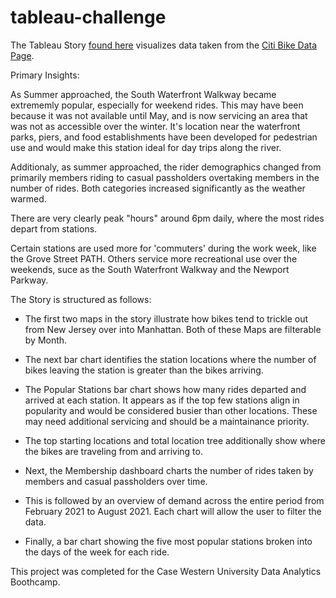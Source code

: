 # tableau-challenge

The Tableau Story [found here](https://public.tableau.com/app/profile/ashleigh.devito) visualizes data taken from the [Citi Bike Data Page](https://www.citibikenyc.com/system-data).

Primary Insights:

As Summer approached, the South Waterfront Walkway became extrememly popular, especially for weekend rides.  This may have been because it was not available until May, and is now servicing an area that was not as accessible over the winter. It's location near the waterfront parks, piers, and food establishments have been developed for pedestrian use and would make this station ideal for day trips along the river.

Additionaly, as summer approached, the rider demographics changed from primarily members riding to casual passholders overtaking members in the number of rides.  Both categories increased significantly as the weather warmed.

There are very clearly peak "hours" around 6pm daily, where the most rides depart from stations.

Certain stations are used more for 'commuters' during the work week, like the Grove Street PATH.  Others service more recreational use over the weekends, suce as the South Waterfront Walkway and the Newport Parkway.

The Story is structured as follows:

* The first two maps in the story illustrate how bikes tend to trickle out from New Jersey over into Manhattan. Both of these Maps are filterable by Month.

* The next bar chart identifies the station locations where the number of bikes leaving the station is greater than the bikes arriving.  

* The Popular Stations bar chart shows how many rides departed and arrived at each station.  It appears as if the top few stations align in popularity and would be considered busier than other locations.  These may need additional servicing and should be a maintainance priority.

* The top starting locations and total location tree additionally show where the bikes are traveling from and arriving to.

* Next, the Membership dashboard charts the number of rides taken by members and casual passholders over time.

* This is followed by an overview of demand across the entire period from February 2021 to August 2021.  Each chart will allow the user to filter the data.

* Finally, a bar chart showing the five most popular stations broken into the days of the week for each ride.

This project was completed for the Case Western University Data Analytics Boothcamp.

